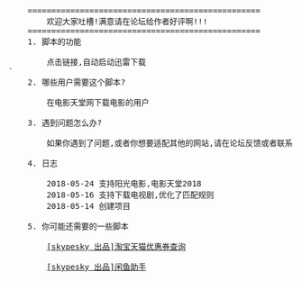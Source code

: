 <pre>

    =================================================
        欢迎大家吐槽!满意请在论坛给作者好评啊!!!
    =================================================
    1. 脚本的功能

        点击链接,自动启动迅雷下载
`
    2. 哪些用户需要这个脚本?

        在电影天堂网下载电影的用户

    3. 遇到问题怎么办?
        
        如果你遇到了问题,或者你想要适配其他的网站,请在论坛反馈或者联系2565978507@qq.com

    4. 日志
       
        2018-05-24 支持阳光电影,电影天堂2018
        2018-05-16 支持下载电视剧,优化了匹配规则
        2018-05-14 创建项目
    
    5. 你可能还需要的一些脚本

        <a href="https://greasyfork.org/zh-CN/scripts/40146-taobao-tmail-%E6%B7%98%E5%AE%9D%E5%A4%A9%E7%8C%AB%E8%B4%AD%E7%89%A9%E5%8A%A9%E6%89%8B-%E4%BC%98%E6%83%A0%E5%88%B8%E5%8A%A9%E6%89%8B-%E6%94%AF%E6%8C%81%E6%89%AB%E7%A0%81%E9%A2%86%E5%88%B8-%E7%9C%81%E9%92%B1%E5%BF%85%E5%A4%87%E5%B7%A5%E5%85%B7-%E6%9C%80%E6%96%B0%E7%89%88-2018-05-11-skypesky">[skypesky 出品]淘宝天猫优惠券查询</a>

        <a href="https://greasyfork.org/zh-CN/scripts/367805-%E9%97%B2%E9%B1%BC%E5%8A%A9%E6%89%8B-%E6%B7%98%E5%AE%9D%E9%97%B2%E9%B1%BC-%E9%9A%90%E8%97%8F%E9%A6%96%E9%A1%B5%E7%9A%84%E5%B9%BF%E5%91%8A">[skypesky 出品]闲鱼助手</a>
</pre>